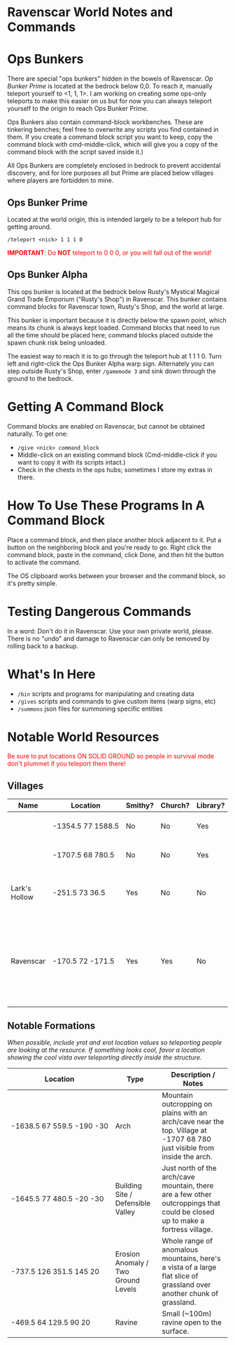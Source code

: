 # Ravenscar World Notes and Commands

# Ops Bunkers

There are special "ops bunkers" hidden in the bowels of Ravenscar. *Op Bunker
Prime* is located at the bedrock below 0,0. To reach it, manually teleport
yourself to <1, 1, 1>. I am working on creating some ops-only teleports to make
this easier on us but for now you can always teleport yourself to the origin to
reach Ops Bunker Prime.

Ops Bunkers also contain command-block workbenches. These are tinkering benches;
feel free to overwrite any scripts you find contained in them. If you create a
command block script you want to keep, copy the command block with
cmd-middle-click, which will give you a copy of the command block with the
script saved inside it.)

All Ops Bunkers are completely enclosed in bedrock to prevent accidental
discovery, and for lore purposes all but Prime are placed below villages where
players are forbidden to mine.

## Ops Bunker Prime

Located at the world origin, this is intended largely to be a teleport hub for
getting around.

`/teleport <nick> 1 1 1 0`

<font color="red">**IMPORTANT**: Do **NOT** teleport to 0 0 0, or you will
fall out of the world!</font>

## Ops Bunker Alpha

This ops bunker is located at the bedrock below Rusty's Mystical Magical Grand
Trade Emporium ("Rusty's Shop") in Ravenscar. This bunker contains command
blocks for Ravenscar town, Rusty's Shop, and the world at large.

This bunker is important because it is directly below the spawn point, which
means its chunk is always kept loaded. Command blocks that need to run all the
time should be placed here; command blocks placed outside the spawn chunk risk
being unloaded.

The easiest way to reach it is to go through the teleport hub at 1 1 1 0. Turn
left and right-click the Ops Bunker Alpha warp sign. Alternately you can step
outside Rusty's Shop, enter `/gamemode 3` and sink down through the ground to
the bedrock.

# Getting A Command Block

Command blocks are enabled on Ravenscar, but cannot be obtained naturally. To
get one:

* `/give <nick> command_block`
* Middle-click on an existing command block (Cmd-middle-click if you want to
  copy it with its scripts intact.)
* Check in the chests in the ops hubs; sometimes I store my extras in there.


# How To Use These Programs In A Command Block

Place a command block, and then place another block adjacent to it. Put a button
on the neighboring block and you're ready to go. Right click the command block,
paste in the command, click Done, and then hit the button to activate the
command.

The OS clipboard works between your browser and the command block, so it's
pretty simple.

# Testing Dangerous Commands

In a word: Don't do it in Ravenscar. Use your own private world, please. There
is no "undo" and damage to Ravenscar can only be removed by rolling back to a
backup.

# What's In Here
* `/bin` scripts and programs for manipulating and creating data
* `/gives` scripts and commands to give custom items (warp signs, etc)
* `/summons` json files for summoning specific entities

# Notable World Resources

<font color="red">Be sure to put locations ON SOLID GROUND so people in survival
mode don't plummet if you teleport them there!</font>

## Villages

| Name          | Location            | Smithy? | Church? | Library? | Notes                                                                                                                 |
| ------------- | ------------------- | ------- | ------- | -------- | --------------------------------------------------------------------------------------------------------------------- |
|               | <nobr>-1354.5 77 1588.5</nobr> | No      | No      | Yes      | Cleric and Cartographer seen                                                                                          |
|               | <nobr>-1707.5 68 780.5</nobr>  | No      | No      | Yes      | Cleric and Cartographer seen                                                                                          |
| Lark's Hollow | <nobr>-251.5 73 36.5</nobr>    | Yes     | No      | No       | Many Butchers. Toolsmith, 2 Fletchers seen                                                                            |
| Ravenscar     | <nobr>-170.5 72 -171.5</nobr>  | Yes     | Yes     | No       | Town's been largely killed off. 2 Armorers left, plus a cartographer, who I have locked in his house for safekeeping. |



## Notable Formations

_When possible, include yrot and xrot location values so teleporting people are
looking at the resource. If something looks cool, favor a location showing the
cool vista over teleporting directly inside the structure._

| Location                  | Type                                | Description / Notes                                                                                                          |
| ------------------------- | ----------------------------------- | ---------------------------------------------------------------------------------------------------------------------------- |
| <nobr>-1638.5 67 559.5 -190 -30</nobr> | Arch                                | Mountain outcropping on plains with an arch/cave near the top. Village at -1707 68 780 just visible from inside the arch.    |
| <nobr>-1645.5 77 480.5 -20 -30</nobr>  | Building Site / Defensible Valley   | Just north of the arch/cave mountain, there are a few other outcroppings that could be closed up to make a fortress village. |
| <nobr>-737.5 126 351.5 145 20</nobr>   | Erosion Anomaly / Two Ground Levels | Whole range of anomalous mountains, here's a vista of a large flat slice of grassland over another chunk of grassland.       |
| <nobr>-469.5 64 129.5 90 20</nobr>     | Ravine                              | Small (~100m) ravine open to the surface.                                                                                    |
